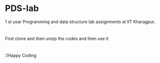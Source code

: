 # PDS-lab
1 st year Programming and data structure lab assignments at IIT Kharagpur.
#
First clone and then unzip the codes and then use it 
#
:)Happy Coding
